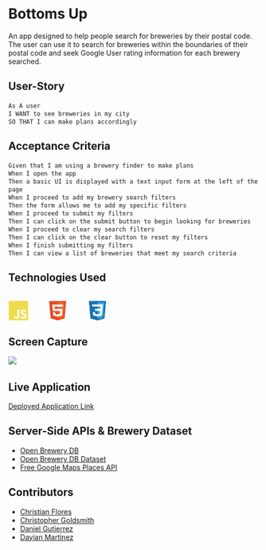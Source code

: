 # Bottoms Up
An app designed to help people search for breweries by their postal code. The user can use it to search for breweries within the boundaries of their postal code and seek Google User rating information for each brewery searched. 

## User-Story
```
As A user
I WANT to see breweries in my city
SO THAT I can make plans accordingly
```

## Acceptance Criteria
```
Given that I am using a brewery finder to make plans
When I open the app
Then a basic UI is displayed with a text input form at the left of the page
When I proceed to add my brewery search filters
Then the form allows me to add my specific filters
When I proceed to submit my filters
Then I can click on the submit button to begin looking for breweries
When I proceed to clear my search filters
Then I can click on the clear button to reset my filters
When I finish submitting my filters
Then I can view a list of breweries that meet my search criteria
```

## Technologies Used
<div style="display: inline_block"><br>
  <img height="40" align="center" alt="Chris-Js" height="30" width="40" src="https://raw.githubusercontent.com/devicons/devicon/master/icons/javascript/javascript-plain.svg">
 &nbsp;&nbsp;&nbsp;&nbsp;&nbsp;&nbsp;&nbsp;&nbsp;
  <img height="40" align="center" alt="Chris-HTML" height="30" width="40" src="https://raw.githubusercontent.com/devicons/devicon/master/icons/html5/html5-original.svg">
 &nbsp;&nbsp;&nbsp;&nbsp;&nbsp;&nbsp;&nbsp;&nbsp;
  <img height="40" align="center" alt="Chris-CSS" height="30" width="40" src="https://raw.githubusercontent.com/devicons/devicon/master/icons/css3/css3-original.svg">
  &nbsp;&nbsp;&nbsp;&nbsp;&nbsp;&nbsp;&nbsp;&nbsp;
 

## Screen Capture
![](https://user-images.githubusercontent.com/81927296/191135392-a5e5e7f9-24fd-4ec1-8854-6b7a461fe123.gif)

## Live Application
[Deployed Application Link](https://leinadzz.github.io/Bottoms-Up-API/)

## Server-Side APIs & Brewery Dataset
- [Open Brewery DB](https://www.openbrewerydb.org/)
- [Open Brewery DB Dataset](https://github.com/openbrewerydb/openbrewerydb/tree/master/data/)
- [Free Google Maps Places API](https://rapidapi.com/unbundling-search-unbundling-search-default/api/google-maps28/)

## Contributors
- [Christian Flores](https://github.com/c1flores)
- [Christopher Goldsmith](https://github.com/CArmstrong2)
- [Daniel Gutierrez](https://github.com/LeinadZz)
- [Dayian Martinez](https://github.com/Dayian24)


